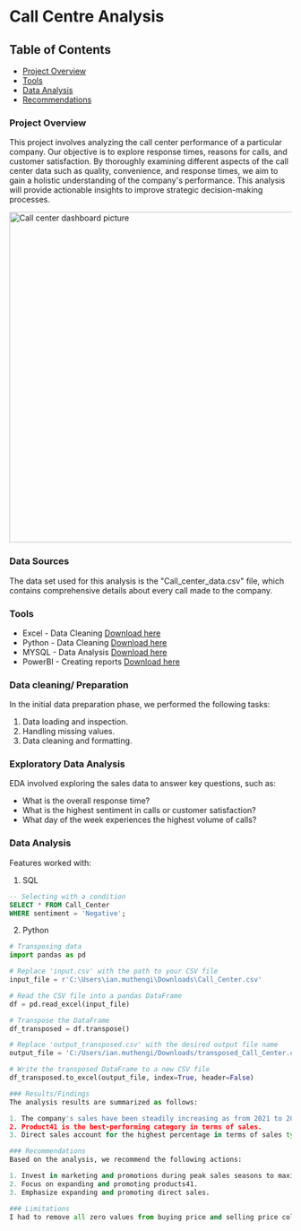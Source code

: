 # Call Centre Analysis

## Table of Contents

- [Project Overview](#project-overview)
- [Tools](#tools)
- [Data Analysis](#data-analysis)
- [Recommendations](#recommendations)

### Project Overview

This project involves analyzing the call center performance of a particular company. Our objective is to explore response times, reasons for calls, and customer satisfaction. By thoroughly examining different aspects of the call center data such as quality, convenience, and response times, we aim to gain a holistic understanding of the company's performance. This analysis will provide actionable insights to improve strategic decision-making processes.

<img width="590" alt="Call center dashboard picture" src="https://github.com/IanLiam/Call_Centre_Dashboard/assets/117744677/93121823-ba54-45ba-b8d6-fdd323c8b626">


### Data Sources
The data set used for this analysis is the "Call_center_data.csv" file, which contains comprehensive details about every call made to the company.

### Tools
- Excel - Data Cleaning  [Download here](https://www.microsoft.com/en-us/microsoft-365/download-office)
- Python - Data Cleaning  [Download here](https://www.anaconda.com/download)
- MYSQL - Data Analysis [Download here](https://www.mysql.com/)
- PowerBI - Creating reports  [Download here](https://powerbi.microsoft.com/en-us/downloads/)

### Data cleaning/ Preparation
In the initial data preparation phase, we performed the following tasks:

1. Data loading and inspection.
2. Handling missing values.
3. Data cleaning and formatting.

### Exploratory Data Analysis
EDA involved exploring the sales data to answer key questions, such as:

- What is the overall response time?
- What is the highest sentiment in calls or customer satisfaction?
- What day of the week experiences the highest volume of calls?

### Data Analysis
Features worked with:

1. SQL
```sql
-- Selecting with a condition
SELECT * FROM Call_Center
WHERE sentiment = 'Negative';
```

2. Python
```python
# Transposing data
import pandas as pd

# Replace 'input.csv' with the path to your CSV file
input_file = r'C:\Users\ian.muthengi\Downloads\Call_Center.csv'

# Read the CSV file into a pandas DataFrame
df = pd.read_excel(input_file)

# Transpose the DataFrame
df_transposed = df.transpose()

# Replace 'output_transposed.csv' with the desired output file name
output_file = 'C:/Users/ian.muthengi/Downloads/transposed_Call_Center.csv'

# Write the transposed DataFrame to a new CSV file
df_transposed.to_excel(output_file, index=True, header=False)

### Results/Findings
The analysis results are summarized as follows:

1. The company's sales have been steadily increasing as from 2021 to 2022, with a noticeable peak during the holiday season.
2. Product41 is the best-performing category in terms of sales.
3. Direct sales account for the highest percentage in terms of sales type.

### Recommendations
Based on the analysis, we recommend the following actions:

1. Invest in marketing and promotions during peak sales seasons to maximize revenue.
2. Focus on expanding and promoting products41.
3. Emphasize expanding and promoting direct sales.

### Limitations
I had to remove all zero values from buying price and selling price columns because they would have affected the accuracy of my conclusions from the analysis. There are still a few outliers even after the omissions but even then we can still see that there is a positive correlation between both buying price and number of votes with selling price.
